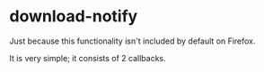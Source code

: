 # download-notify

Just because this functionality isn't included by default on Firefox.

It is very simple; it consists of 2 callbacks.
